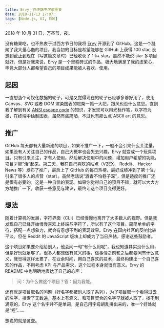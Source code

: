 ```yaml
---
title: Ervy：在终端中渲染图表
date: 2018-11-13 17:07：
tags: [Node.js, UI, ES6]
---
```


2018 年 10 月 31 日，万圣节，夜。

没有糖果吃，也不热衷于过西方节日的我将 [Ervy](https://github.com/chunqiuyiyu/ervy) 开源到了 GitHub。这是一个凝聚了我大量心血的项目，我当初的目标是希望能够在 GitHub 上获得 100 star, 没想到截止到现在（写这篇文章时）已经收获了 1 k+ star。虽然不能说 star 多项目就好，但是对我来说，Ervy 是一个里程碑式的作品，极大地满足了我的虚荣心，毕竟大部分人都希望自己的项目成果能被人喜欢、使用。

## 起因
一直想造个可视化数据的轮子，可是又觉得现在的轮子已经够多够好用了，使用 Canvas、SVG 或者 DOM 渲染图表的框架一抓一大把，跟风也没什么意思。直到我了解到有关 [ANSI escape code](https://en.wikipedia.org/wiki/ANSI_escape_code) 的知识，才发现可以用光标作笔，以字符为墨，在终端中绘制图表，虽然有些简陋，不过也有那么点 ASCII art 的意思。

## 推广
GitHub 每天都有大量新建的项目，如果不推广一下，一般不会引来什么关注量。如果没有人关注自己的作品，自己大概率也会失去兴趣，Ervy 就变成一个玩具项目。只有引来关注，才有人使用，然后解决使用中的问题，增加用户希望的功能，项目才能“活”起来。第二天，我在自己喜欢的站点（V2EX、 Reddit、 Hacker News 等）发布了推广，最后上了 GitHub 的每日热榜，最好成绩冲到了第十位，引来了很多人的点赞（star）。虽然老话说“酒香不怕巷子深”，但是适度的推广还是很有必要的，这是一种自信的表现。如果你觉得自己的项目不错，就可以大大方方地推广一下，收获一些意见与建议，最终让这个项目变得更好。

## 想法
随着计算机的发展，字符界面（CLI）已经慢慢地离开了大多数人的视野。但是我发现自己已经开始慢慢喜欢上终端与字符了，所以有了这个项目。简简单单的字符，搭配一点想象力，就会有意想不到的表现效果。Ervy 在国内社区的反响比较平淡，但在 Reddit 的 JavaScript 版块上却成为了当日热帖，感谢这些鼓励者。

这个项目如果要介绍给别人，他会问一句“有什么用呢”，我也知道其实没什么用，但是好玩就足够了。很多人都想做有意义的事，做事情之前和之后都要问有什么意义，我觉得这样太累了。在业余时间，用自己喜欢的技术，最终构建出一个自己喜欢的作品，不用考虑 KPI 与产品需求，这个过程本身就很有意义。Ervy 的 README 中也明确地表达了自己的心声：
> 问：为什么做这个项目？答：因为我能。

还有就是项目取名的问题（好名字都被别人取了系列），为了项目取一个看得过去的名字，搜索了无数遍，基本上有涵义、和项目契合的名字早就被人取了，找不到满意的，Ervy 这个名字并不是单词，是自己用字母胡乱拼出来的，唯一个好处就是“短”……

想说的就是这些。
